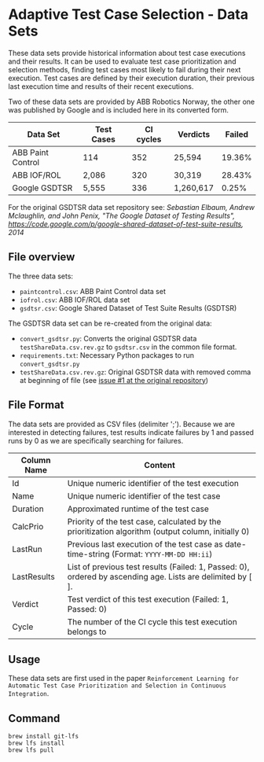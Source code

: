 # Adaptive Test Case Selection - Data Sets

These data sets provide historical information about test case executions and their results.
It can be used to evaluate test case prioritization and selection methods, finding test cases most likely to fail during their next execution.
Test cases are defined by their execution duration, their previous last execution time and results of their recent executions.

Two of these data sets are provided by ABB Robotics Norway, the other one was published by Google and is included here in its converted form.

Data Set | Test Cases | CI cycles | Verdicts | Failed
-------- | ---------- | --------- | -------- | -----
ABB Paint Control | 114 | 352 | 25,594 | 19.36%
ABB IOF/ROL | 2,086 | 320 | 30,319 | 28.43%
Google GSDTSR | 5,555 | 336 | 1,260,617 | 0.25%

For the original GSDTSR data set repository see: *Sebastian Elbaum, Andrew Mclaughlin, and John Penix, "The Google Dataset of Testing Results", https://code.google.com/p/google-shared-dataset-of-test-suite-results, 2014*

## File overview

The three data sets:

- `paintcontrol.csv`: ABB Paint Control data set
- `iofrol.csv`: ABB IOF/ROL data set
- `gsdtsr.csv`: Google Shared Dataset of Test Suite Results (GSDTSR)

The GSDTSR data set can be re-created from the original data:

- `convert_gsdtsr.py`: Converts the original GSDTSR data `testShareData.csv.rev.gz` to `gsdtsr.csv` in the common file format.
- `requirements.txt`: Necessary Python packages to run `convert_gsdtsr.py`
- `testShareData.csv.rev.gz`: Original GSDTSR data with removed comma at beginning of file (see [issue #1 at the original repository](https://code.google.com/archive/p/google-shared-dataset-of-test-suite-results/issues))

## File Format

The data sets are provided as CSV files (delimiter ';').
Because we are interested in detecting failures, test results indicate failures by 1 and passed runs by 0 as we are specifically searching for failures.

Column Name | Content
------------ | -------------
Id | Unique numeric identifier of the test execution
Name | Unique numeric identifier of the test case
Duration | Approximated runtime of the test case
CalcPrio | Priority of the test case, calculated by the prioritization algorithm (output column, initially 0)
LastRun | Previous last execution of the test case as date-time-string (Format: `YYYY-MM-DD HH:ii`)
LastResults | List of previous test results (Failed: 1, Passed: 0), ordered by ascending age. Lists are delimited by [ ].
Verdict | Test verdict of this test execution (Failed: 1, Passed: 0)
Cycle | The number of the CI cycle this test execution belongs to

## Usage

These data sets are first used in the paper `Reinforcement Learning for Automatic Test Case Prioritization and Selection in Continuous Integration`.

## Command
```
brew install git-lfs
brew lfs install
brew lfs pull
```